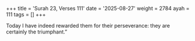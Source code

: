 +++
title = 'Surah 23, Verses 111'
date = '2025-08-27'
weight = 2784
ayah = 111
tags = []
+++

Today I have indeed rewarded them for their perseverance: they are certainly the triumphant.”